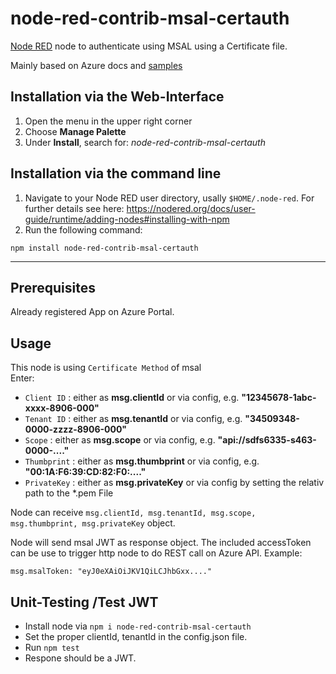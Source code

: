 # node-red-contrib-msal-certauth

[Node RED](https://nodered.org) node to authenticate using MSAL using a Certificate file.  

Mainly based on Azure docs and [samples](https://github.com/Azure-Samples/ms-identity-node/)  

## Installation via the Web-Interface

1. Open the menu in the upper right corner  
2. Choose **Manage Palette**  
3. Under **Install**, search for: *node-red-contrib-msal-certauth*  

## Installation via the command line

1. Navigate to your Node RED user directory, usally `$HOME/.node-red`. For further details see here: https://nodered.org/docs/user-guide/runtime/adding-nodes#installing-with-npm
2. Run the following command:  

```shell
npm install node-red-contrib-msal-certauth
```

---

## Prerequisites

Already registered App on Azure Portal.

## Usage

This node is using `Certificate Method` of msal  
Enter:

- `Client ID` :  either as **msg.clientId**  or via config, e.g. **"12345678-1abc-xxxx-8906-000"** 
- `Tenant ID` :  either as **msg.tenantId**  or via config, e.g. **"34509348-0000-zzzz-8906-000"** 
- `Scope` : either as **msg.scope**  or via config, e.g. **"api://sdfs6335-s463-0000-...."** 
- `Thumbprint` :  either as **msg.thumbprint**  or via config, e.g. **"00:1A:F6:39:CD:82:F0:...."** 
- `PrivateKey` :  either as **msg.privateKey**  or via config by setting the relativ path to the *.pem File
 
     


Node can receive `msg.clientId, msg.tenantId, msg.scope, msg.thumbprint, msg.privateKey` object.  

Node will send msal JWT as response object. The included accessToken can be use to trigger http node to do REST call on Azure API. Example:

`msg.msalToken: "eyJ0eXAiOiJKV1QiLCJhbGxx...."`

## Unit-Testing /Test JWT 

- Install node via `npm i node-red-contrib-msal-certauth`
- Set the proper clientId, tenantId in the config.json file. 
- Run `npm test`
- Respone should be a JWT.